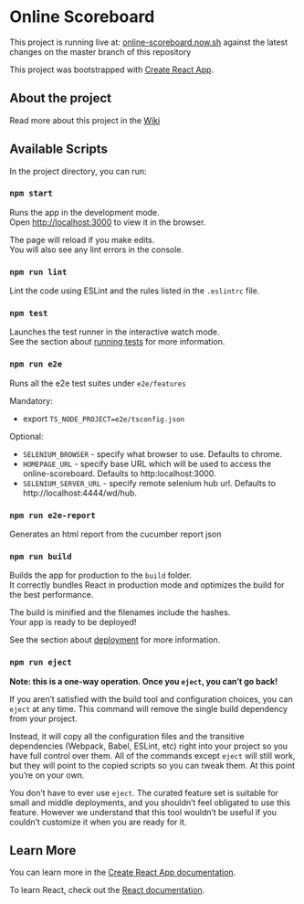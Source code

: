 # Online Scoreboard

This project is running live at: [online-scoreboard.now.sh](https://online-scoreboard.now.sh)
against the latest changes on the master branch of this repository

This project was bootstrapped with [Create React App](https://github.com/facebook/create-react-app).

## About the project

Read more about this project in the [Wiki](https://github.com/Online-Scoreboard/online-scoreboard/wiki)

## Available Scripts

In the project directory, you can run:

### `npm start`

Runs the app in the development mode.<br>
Open [http://localhost:3000](http://localhost:3000) to view it in the browser.

The page will reload if you make edits.<br>
You will also see any lint errors in the console.

### `npm run lint`

Lint the code using ESLint and the rules listed in the `.eslintrc` file.

### `npm test`

Launches the test runner in the interactive watch mode.<br>
See the section about [running tests](https://facebook.github.io/create-react-app/docs/running-tests) for more information.

### `npm run e2e`

Runs all the e2e test suites under `e2e/features`

Mandatory:
- export `TS_NODE_PROJECT=e2e/tsconfig.json`


Optional:
 - `SELENIUM_BROWSER` - specify what browser to use. Defaults to chrome.
 - `HOMEPAGE_URL` - specify base URL which will be used to access the online-scoreboard. Defaults to http:localhost:3000.
 - `SELENIUM_SERVER_URL` - specify remote selenium hub url. Defaults to http://localhost:4444/wd/hub. 
 
### `npm run e2e-report`

Generates an html report from the cucumber report json
 
### `npm run build`

Builds the app for production to the `build` folder.<br>
It correctly bundles React in production mode and optimizes the build for the best performance.

The build is minified and the filenames include the hashes.<br>
Your app is ready to be deployed!

See the section about [deployment](https://facebook.github.io/create-react-app/docs/deployment) for more information.

### `npm run eject`

**Note: this is a one-way operation. Once you `eject`, you can’t go back!**

If you aren’t satisfied with the build tool and configuration choices, you can `eject` at any time. This command will remove the single build dependency from your project.

Instead, it will copy all the configuration files and the transitive dependencies (Webpack, Babel, ESLint, etc) right into your project so you have full control over them. All of the commands except `eject` will still work, but they will point to the copied scripts so you can tweak them. At this point you’re on your own.

You don’t have to ever use `eject`. The curated feature set is suitable for small and middle deployments, and you shouldn’t feel obligated to use this feature. However we understand that this tool wouldn’t be useful if you couldn’t customize it when you are ready for it.

## Learn More

You can learn more in the [Create React App documentation](https://facebook.github.io/create-react-app/docs/getting-started).

To learn React, check out the [React documentation](https://reactjs.org/).
